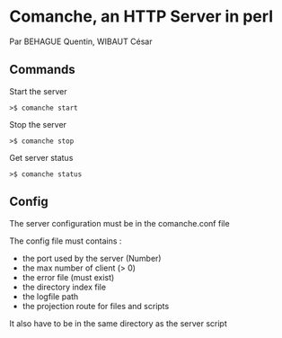 # Comanche, an HTTP Server in perl

Par BEHAGUE Quentin, WIBAUT César

## Commands

Start the server

`>$ comanche start`

Stop the server

`>$ comanche stop`

Get server status

`>$ comanche status`

## Config

The server configuration must be in the comanche.conf file

The config file must contains :

* the port used by the server (Number)
* the max number of client (> 0)
* the error file (must exist)
* the directory index file
* the logfile path
* the projection route for files and scripts

It also have to be in the same directory as the server script

